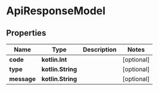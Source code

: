
# ApiResponseModel

## Properties
Name | Type | Description | Notes
------------ | ------------- | ------------- | -------------
**code** | **kotlin.Int** |  |  [optional]
**type** | **kotlin.String** |  |  [optional]
**message** | **kotlin.String** |  |  [optional]



